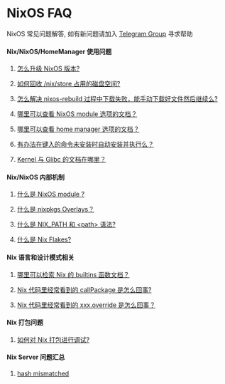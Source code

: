 NixOS FAQ
=========

NixOS 常见问题解答, 如有新问题请加入 [Telegram Group](https://t.me/nixos_zhcn) 寻求帮助


#### Nix/NixOS/HomeManager 使用问题


1. [怎么升级 NixOS 版本?](answers/how-to-upgrade-nixos-version.md)
  
2. [如何回收 /nix/store 占用的磁盘空间?](answers/how-to-reclaim-disk-space-from-nix-store.md)

3. [怎么解决 nixos-rebuild 过程中下载失败，能手动下载好文件然后继续么?](answers/how-to-mannually-download-file-while-nixos-rebuild.md)

4. [哪里可以查看 NixOS module 选项的文档？](answers/where-to-find-doc-for-nixos-module-options.md)

5. [哪里可以查看 home manager 选项的文档？](answers/where-to-find-doc-for-home-manager-options.md)

6. [有办法在键入的命令未安装时自动安装并执行么？](answers/how-to-auto-run-command.md)

7. [Kernel 与 Glibc 的文档在哪里？](answers/where-to-find-doc-for-kernel.md)

#### Nix/NixOS 内部机制

1. [什么是 NixOS module ?](answers/what-is-nixos-module.md)

2. [什么是 nixpkgs Overlays？](answers/what-is-nixpkgs-overlays.md)

3. [什么是 NIX_PATH 和 \<path\> 语法?](answers/what-is-nix-path-and-angle-brackets-syntax.md)

4. [什么是 Nix Flakes?](answers/what-is-nix-flakes.md)


#### Nix 语言和设计模式相关

1. [哪里可以检索 Nix 的 builtins 函数文档？](answers/where-to-find-doc-for-nix-builtins.md)

2. [Nix 代码里经常看到的 callPackage 是怎么回事?](answers/what-is-call-package-in-nix.md)

3. [Nix 代码里经常看到的 xxx.override 是怎么回事？](answers/what-is-override-in-nix-code.md)


#### Nix 打包问题

1. [如何对 Nix 打包进行调试?](answers/how-to-debug-nix-packaging.md)

#### Nix Server 问题汇总

1. [hash mismatched](answers/nix-serve-hash-mismatch.md)
